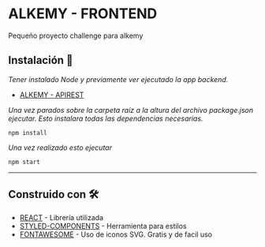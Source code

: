 # ALKEMY - FRONTEND

Pequeño proyecto challenge para alkemy

## Instalación 🔧

_Tener instalado Node y previamente ver ejecutado la app backend._
* [ALKEMY - APIREST](https://github.com/shompys/ALKEMY-APIREST)

_Una vez parados sobre la carpeta raíz a la altura del archivo package.json ejecutar.
Esto instalara todas las dependencias necesarias._

```
npm install
```

_Una vez realizado esto ejecutar_
```
npm start
```
---
## Construido con 🛠️

* [REACT](https://reactjs.org/) - Librería utilizada
* [STYLED-COMPONENTS](https://styled-components.com/) - Herramienta para estilos
* [FONTAWESOME](https://fontawesome.com/) - Uso de iconos SVG. Gratis y de facil uso